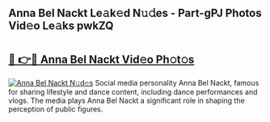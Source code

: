 ## Anna Bel Nackt Le𝚊k𝚎d N𝚞𝚍es - Part-gPJ Photos Vid𝚎o Le𝚊ks pwkZQ

# <h2><a href="http://fb3lqp6.evod.top/?m=Anna+Bel+Nackt">🔗 👉🔴 Anna Bel Nackt Vid𝚎o Ph𝚘t𝚘s</a></h2>

[![Anna Bel Nackt N𝚞d𝚎s](https://i.imgur.com/8V9OHl7.gif)](http://fb3lqp6.evod.top/?m=Anna+Bel+Nackt)
Social media personality Anna Bel Nackt, famous for sharing lifestyle and dance content, including dance performances and vlogs. The media plays Anna Bel Nackt a significant role in shaping the perception of public figures. 

